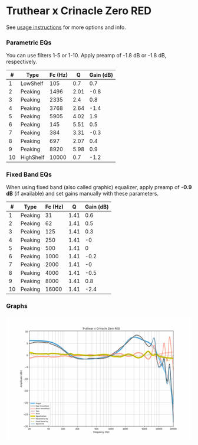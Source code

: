 # Truthear x Crinacle Zero RED
See [usage instructions](https://github.com/jaakkopasanen/AutoEq#usage) for more options and info.

### Parametric EQs
You can use filters 1-5 or 1-10. Apply preamp of -1.8 dB or -1.8 dB, respectively.

|   # | Type      |   Fc (Hz) |    Q |   Gain (dB) |
|-----|-----------|-----------|------|-------------|
|   1 | LowShelf  |       105 | 0.7  |         0.7 |
|   2 | Peaking   |      1496 | 2.01 |        -0.8 |
|   3 | Peaking   |      2335 | 2.4  |         0.8 |
|   4 | Peaking   |      3768 | 2.64 |        -1.4 |
|   5 | Peaking   |      5905 | 4.02 |         1.9 |
|   6 | Peaking   |       145 | 5.51 |         0.5 |
|   7 | Peaking   |       384 | 3.31 |        -0.3 |
|   8 | Peaking   |       697 | 2.07 |         0.4 |
|   9 | Peaking   |      8920 | 5.98 |         0.9 |
|  10 | HighShelf |     10000 | 0.7  |        -1.2 |

### Fixed Band EQs
When using fixed band (also called graphic) equalizer, apply preamp of **-0.9 dB** (if available) and set gains manually with these parameters.

|   # | Type    |   Fc (Hz) |    Q |   Gain (dB) |
|-----|---------|-----------|------|-------------|
|   1 | Peaking |        31 | 1.41 |         0.6 |
|   2 | Peaking |        62 | 1.41 |         0.5 |
|   3 | Peaking |       125 | 1.41 |         0.3 |
|   4 | Peaking |       250 | 1.41 |        -0   |
|   5 | Peaking |       500 | 1.41 |         0   |
|   6 | Peaking |      1000 | 1.41 |        -0.2 |
|   7 | Peaking |      2000 | 1.41 |        -0   |
|   8 | Peaking |      4000 | 1.41 |        -0.5 |
|   9 | Peaking |      8000 | 1.41 |         0.8 |
|  10 | Peaking |     16000 | 1.41 |        -2.4 |

### Graphs
![](./Truthear%20x%20Crinacle%20Zero%20RED.png)
